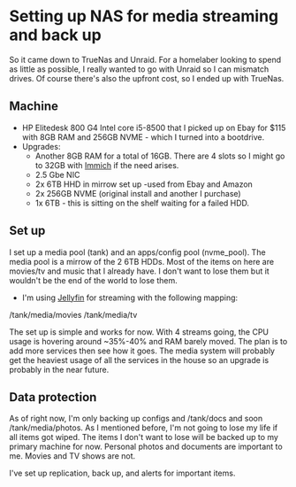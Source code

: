 # Setting up NAS for media streaming and back up
So it came down to TrueNas and Unraid. For a homelaber looking to spend as little as possible, I really wanted to go with Unraid so I can mismatch
drives. Of course there's also the upfront cost, so I ended up with TrueNas.

## Machine
  - HP Elitedesk 800 G4 Intel core i5-8500 that I picked up on Ebay for $115 with 8GB RAM and 256GB NVME - which I turned into a bootdrive.
  - Upgrades:
      - Another 8GB RAM for a total of 16GB. There are 4 slots so I might go to 32GB with [Immich](https://github.com/immich-app/immich) if the need arises.
      - 2.5 Gbe NIC 
      - 2x 6TB HHD in mirrow set up  -used from Ebay and Amazon
      - 2x 256GB NVME (original install and another I purchase)
      - 1x 6TB - this is sitting on the shelf waiting for a failed HDD.

## Set up
  I set up a media pool (tank) and an apps/config pool (nvme_pool).
  The media pool is a mirrow of the 2 6TB HDDs. Most of the items on here are movies/tv and music that I already have. I don't want to lose them
  but it wouldn't be the end of the world to lose them. 
  - I'm using [Jellyfin](https://jellyfin.org/) for streaming with the following mapping:
  
  /tank/media/movies 
  /tank/media/tv

The set up is simple and works for now. With 4 streams going, the CPU usage is hovering around ~35%-40% and RAM  barely moved. The plan is to add
more services then see how it goes. The media system will probably get the heaviest usage of all the services in the house so an upgrade is probably in the near future. 

## Data protection

 As of right now, I'm only backing up configs and /tank/docs and soon /tank/media/photos. As I mentioned before, I'm not going to lose my life if all items got wiped. The items I don't want to lose will be backed up to my primary machine for now. Personal photos and documents are important to me. Movies and TV shows are not. 

 I've set up replication, back up, and alerts for important items.